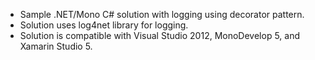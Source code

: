 * Sample .NET/Mono C# solution with logging using decorator pattern. 
* Solution uses log4net library for logging. 
* Solution is compatible with Visual Studio 2012, MonoDevelop 5, and Xamarin Studio 5.